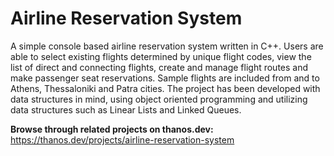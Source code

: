 # Airline Reservation System
A simple console based airline reservation system written in C++. Users are able to select existing flights determined by unique flight codes, view the list of direct and connecting flights, create and manage flight routes and make passenger seat reservations. Sample flights are included from and to Athens, Thessaloniki and Patra cities. The project has been developed with data structures in mind, using object oriented programming and utilizing data structures such as Linear Lists and Linked Queues.

**Browse through related projects on thanos.dev:**  
https://thanos.dev/projects/airline-reservation-system
